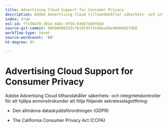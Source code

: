 ```yaml
---
title: Advertising Cloud Support for Consumer Privacy
description: Adobe Advertising Cloud tillhandahåller säkerhets- och integritetskontroller för att hjälpa annonsörskunder att följa konsumentsekretesslagstiftningen.
index: true
exl-id: ffc50470-301e-44bc-9f56-63667dd8fb64
source-git-commit: 00b9049833dcf610fd1f4140ea26e40dbb02fd56
workflow-type: tm+mt
source-wordcount: '60'
ht-degree: 0%

---
```


# Advertising Cloud Support for Consumer Privacy

Adobe Advertising Cloud tillhandahåller säkerhets- och integritetskontroller för att hjälpa annonsörskunder att följa följande sekretesslagstiftning:

* Den allmänna dataskyddsförordningen (GDPR)

* The California Consumer Privacy Act (CCPA)
